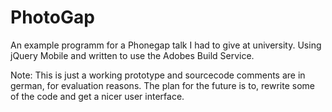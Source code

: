 PhotoGap
========

An example programm for a Phonegap talk I had to give at university.
Using jQuery Mobile and written to use the Adobes Build Service.

Note: This is just a working prototype and sourcecode comments are in german, for evaluation reasons.
The plan for the future is to, rewrite some of the code and get a nicer user interface.
